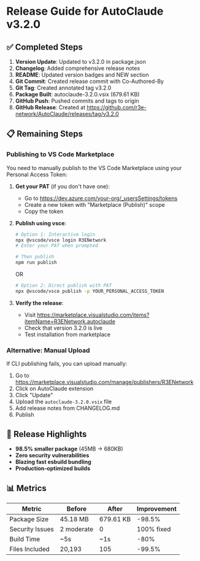 # Release Guide for AutoClaude v3.2.0

## ✅ Completed Steps

1. **Version Update**: Updated to v3.2.0 in package.json
2. **Changelog**: Added comprehensive release notes
3. **README**: Updated version badges and NEW section
4. **Git Commit**: Created release commit with Co-Authored-By
5. **Git Tag**: Created annotated tag v3.2.0
6. **Package Built**: autoclaude-3.2.0.vsix (679.61 KB)
7. **GitHub Push**: Pushed commits and tags to origin
8. **GitHub Release**: Created at https://github.com/r3e-network/AutoClaude/releases/tag/v3.2.0

## 📋 Remaining Steps

### Publishing to VS Code Marketplace

You need to manually publish to the VS Code Marketplace using your Personal Access Token:

1. **Get your PAT** (if you don't have one):
   - Go to https://dev.azure.com/your-org/_usersSettings/tokens
   - Create a new token with "Marketplace (Publish)" scope
   - Copy the token

2. **Publish using vsce**:
   ```bash
   # Option 1: Interactive login
   npx @vscode/vsce login R3ENetwork
   # Enter your PAT when prompted
   
   # Then publish
   npm run publish
   ```

   OR

   ```bash
   # Option 2: Direct publish with PAT
   npx @vscode/vsce publish -p YOUR_PERSONAL_ACCESS_TOKEN
   ```

3. **Verify the release**:
   - Visit https://marketplace.visualstudio.com/items?itemName=R3ENetwork.autoclaude
   - Check that version 3.2.0 is live
   - Test installation from marketplace

### Alternative: Manual Upload

If CLI publishing fails, you can upload manually:

1. Go to https://marketplace.visualstudio.com/manage/publishers/R3ENetwork
2. Click on AutoClaude extension
3. Click "Update" 
4. Upload the `autoclaude-3.2.0.vsix` file
5. Add release notes from CHANGELOG.md
6. Publish

## 🎉 Release Highlights

- **98.5% smaller package** (45MB → 680KB)
- **Zero security vulnerabilities**
- **Blazing fast esbuild bundling**
- **Production-optimized builds**

## 📊 Metrics

| Metric | Before | After | Improvement |
|--------|--------|-------|-------------|
| Package Size | 45.18 MB | 679.61 KB | -98.5% |
| Security Issues | 2 moderate | 0 | 100% fixed |
| Build Time | ~5s | ~1s | -80% |
| Files Included | 20,193 | 105 | -99.5% |